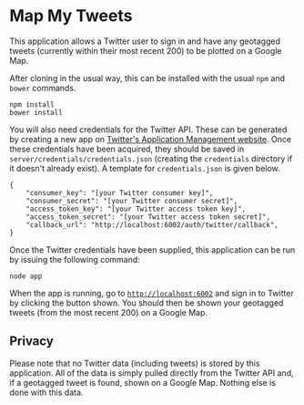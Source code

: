 Map My Tweets
=============

This application allows a Twitter user to sign in and have any geotagged tweets (currently within their most recent 200) to be plotted on a Google Map.

After cloning in the usual way, this can be installed with the usual `npm` and `bower` commands.

    npm install
    bower install
    
You will also need credentials for the Twitter API. These can be generated by creating a new app on [Twitter's Application Management website](https://apps.twitter.com/). Once these credentials have been acquired, they should be saved in `server/credentials/credentials.json` (creating the `credentials` directory if it doesn't already exist). A template for `credentials.json` is given below.

    {
        "consumer_key": "[your Twitter consumer key]",
        "consumer_secret": "[your Twitter consumer secret]",
        "access_token_key": "[your Twitter access token key]",
        "access_token_secret": "[your Twitter access token secret]",
        "callback_url": "http://localhost:6002/auth/twitter/callback",
    }
    
Once the Twitter credentials have been supplied, this application can be run by issuing the following command:

    node app
    
When the app is running, go to [`http://localhost:6002`](http://localhost:6002) and sign in to Twitter by clicking the button shown. You should then be shown your geotagged tweets (from the most recent 200) on a Google Map.

Privacy
-------

Please note that no Twitter data (including tweets) is stored by this application. All of the data is simply pulled directly from the Twitter API and, if a geotagged tweet is found, shown on a Google Map. Nothing else is done with this data.